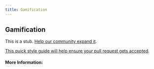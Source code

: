 ```yaml
---
title: Gamification
---
```


## Gamification

This is a stub. [Help our community expand it](https://github.com/freecodecamp/guides/tree/master/src/pages/articles/gamification/index.md).

[This quick style guide will help ensure your pull request gets accepted](https://github.com/freeCodeCamp/guides/blob/master/README.md).

<!-- The article goes here, in GitHub-flavored Markdown. Feel free to add YouTube videos, images, and CodePen/JSBin embeds  -->

#### More Information:
<!-- Please add any articles you think might be helpful to read before writing the article -->



